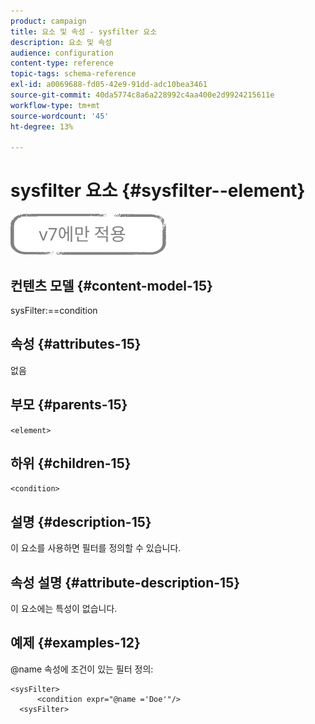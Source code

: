 ```yaml
---
product: campaign
title: 요소 및 속성 - sysfilter 요소
description: 요소 및 속성
audience: configuration
content-type: reference
topic-tags: schema-reference
exl-id: a0069688-fd05-42e9-91dd-adc10bea3461
source-git-commit: 40da5774c8a6a228992c4aa400e2d9924215611e
workflow-type: tm+mt
source-wordcount: '45'
ht-degree: 13%

---
```


# sysfilter 요소 {#sysfilter--element}

![](../../../assets/v7-only.svg)

## 컨텐츠 모델 {#content-model-15}

sysFilter:==condition

## 속성 {#attributes-15}

없음

## 부모 {#parents-15}

`<element>`

## 하위 {#children-15}

`<condition>`

## 설명 {#description-15}

이 요소를 사용하면 필터를 정의할 수 있습니다.

## 속성 설명 {#attribute-description-15}

이 요소에는 특성이 없습니다.

## 예제 {#examples-12}

@name 속성에 조건이 있는 필터 정의:

```
<sysFilter>
      <condition expr="@name ='Doe'"/>
  <sysFilter>
```
